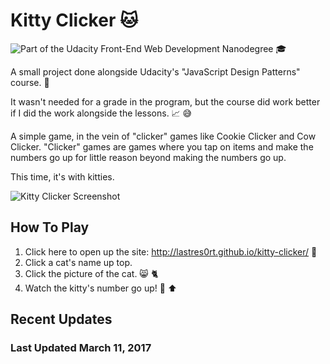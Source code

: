 # Kitty Clicker 🐱
![Part of the Udacity Front-End Web Development Nanodegree](https://img.shields.io/badge/Udacity-Front--End%20Web%20Developer%20Nanodegree-02b3e4.svg) 🎓

A small project done alongside Udacity's "JavaScript Design Patterns" course. 💠

It wasn't needed for a grade in the program, but the course did work better if I did the work alongside the lessons. 📈 😅

A simple game, in the vein of "clicker" games like Cookie Clicker and Cow Clicker. "Clicker" games are games where you tap on items and make the numbers go up for little reason beyond making the numbers go up. 

This time, it's with kitties.

![Kitty Clicker Screenshot](http://i.imgur.com/QD0ERKZ.jpg)

## How To Play

1. Click here to open up the site: http://lastres0rt.github.io/kitty-clicker/ 👾
1. Click a cat's name up top.
2. Click the picture of the cat. 😸 🐈
3. Watch the kitty's number go up! 💯 ⬆️

## Recent Updates

### Last Updated March 11, 2017
